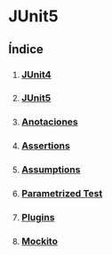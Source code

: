 # JUnit5
## Índice

1. ### [JUnit4](./JUnit4.md)
2. ### [JUnit5](./JUnit5.md)
3. ### [Anotaciones](./anotacionesJUnit.md)
4. ### [Assertions](./anotacionesJUnit.md)
5. ### [Assumptions](./assumptions.md)
6. ### [Parametrized Test](./parametrizedTest.md)
7. ### [Plugins](./parametrizedTest.md)
8. ### [Mockito]()